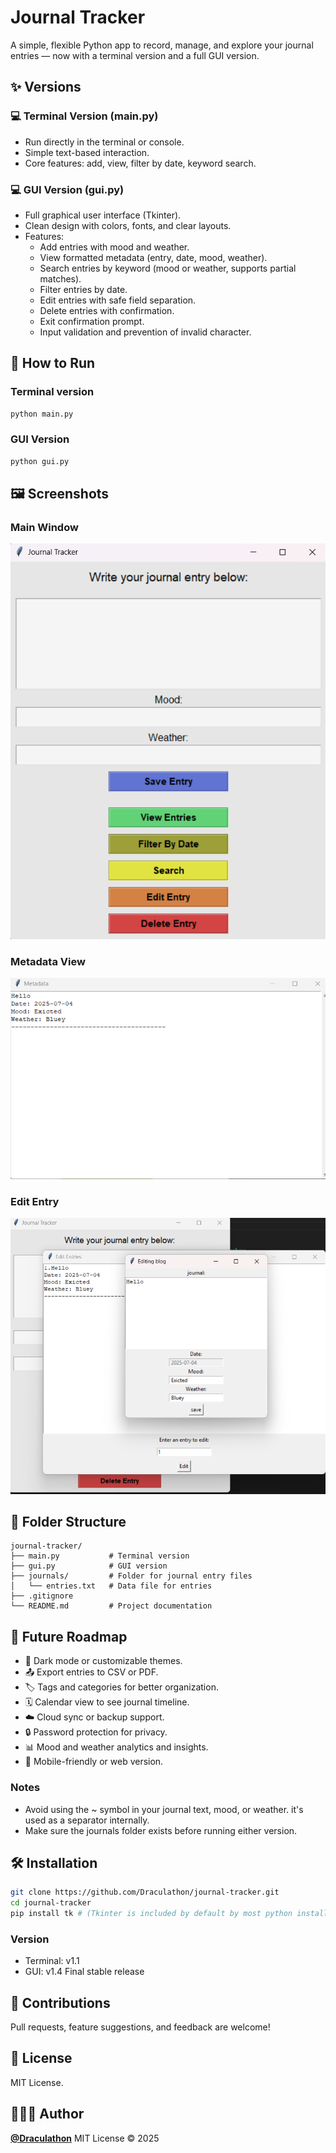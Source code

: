 # Journal Tracker

A simple, flexible Python app to record, manage, and explore your journal entries — now with a terminal version and a full GUI version.

## ✨ Versions
### 💻 Terminal Version (main.py)
- Run directly in the terminal or console.
- Simple text-based interaction.
- Core features: add, view, filter by date, keyword search.
### 💻 GUI Version (gui.py)
- Full graphical user interface (Tkinter).
- Clean design with colors, fonts, and clear layouts.
- Features:
    - Add entries with mood and weather.
    - View formatted metadata (entry, date, mood, weather).
    - Search entries by keyword (mood or weather, supports partial matches).
    - Filter entries by date.
    - Edit entries with safe field separation.
    - Delete entries with confirmation.
    - Exit confirmation prompt.
    - Input validation and prevention of invalid character.

## 🚀 How to Run
### Terminal version
```bash
python main.py
```
### GUI Version
```bash
python gui.py
```
## 🖼️ Screenshots
### Main Window
![Main Window](Screenshots/main_window.png)
### Metadata View
![Metadata View](Screenshots/metadata_view.png)
### Edit Entry
![Edit Entry](Screenshots/edit_entry.png)
## 📁 Folder Structure
```
journal-tracker/
├── main.py           # Terminal version
├── gui.py            # GUI version
├── journals/         # Folder for journal entry files
│   └── entries.txt   # Data file for entries
├── .gitignore
└── README.md         # Project documentation
```
## 🔮 Future Roadmap

- 🌙 Dark mode or customizable themes.
- 📤 Export entries to CSV or PDF.
- 🏷️ Tags and categories for better organization.
- 🗓️ Calendar view to see journal timeline.
- ☁️ Cloud sync or backup support.
- 🔒 Password protection for privacy.
- 📊 Mood and weather analytics and insights.
- 📱 Mobile-friendly or web version.

### Notes
- Avoid using the ~ symbol in your journal text, mood, or weather. it's used as a separator internally.
- Make sure the journals folder exists before running either version.
## 🛠️ Installation
```bash
git clone https://github.com/Draculathon/journal-tracker.git
cd journal-tracker
pip install tk # (Tkinter is included by default by most python installations)
```
### Version
- Terminal: v1.1
- GUI: v1.4 Final stable release

## 🤝 Contributions
Pull requests, feature suggestions, and feedback are welcome!

## 📄 License
MIT License.
## 🧑🏽‍💻 Author

**[@Draculathon](https://github.com/Draculathon)**
MIT License © 2025